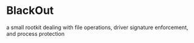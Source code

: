 # BlackOut
a small rootkit dealing with file operations, driver signature enforcement, and process protection
